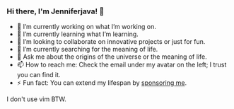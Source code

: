 ### Hi there, I'm Jenniferjava! 👋

- 🔭 I’m currently working on what I’m working on.
- 🌱 I’m currently learning what I’m learning.
- 👯 I’m looking to collaborate on innovative projects or just for fun.
- 🤔 I’m currently searching for the meaning of life.
- 💬 Ask me about the origins of the universe or the meaning of life.
- 📫 How to reach me: Check the email under my avatar on the left; I trust you can find it.
- ⚡ Fun fact: You can extend my lifespan by [sponsoring me](https://afdian.com/a/gizmo).

I don't use vim BTW.

